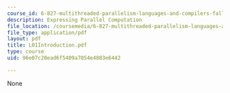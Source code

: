 ```yaml
---
course_id: 6-827-multithreaded-parallelism-languages-and-compilers-fall-2002
description: Expressing Parallel Computation
file_location: /coursemedia/6-827-multithreaded-parallelism-languages-and-compilers-fall-2002/96e07c20ead6f5409a7054e4883e6442_L01Introduction.pdf
file_type: application/pdf
layout: pdf
title: L01Introduction.pdf
type: course
uid: 96e07c20ead6f5409a7054e4883e6442

---
```

None